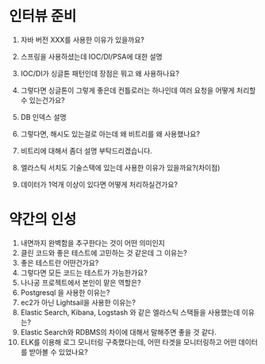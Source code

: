 # 인터뷰 준비 

1. 자바 버전 XXX를 사용한 이유가 있을까요?   

2. 스프링을 사용하셨는데 IOC/DI/PSA에 대한 설명 

3. IOC/DI가 싱글톤 패턴인데 장점은 뭐고 왜 사용하나요?  

4. 그렇다면 싱글톤이 그렇게 좋은데 컨틀로러는 하나인데 여러 요청을 어떻게 처리할 수 있는건가요?  
 
5. DB 인덱스 설명   

6. 그렇다면, 해시도 있는걸로 아는데 왜 비트리를 왜 사용했나요?      

7. 비트리에 대해서 좀더 설명 부탁드리겠습니다.   

8. 엘라스틱 서치도 기술스택에 있는데 사용한 이유가 있을까요?(차이점)  

9. 데이터가 1억개 이상이 있다면 어떻게 처리하실건가요?  

# 약간의 인성 
1. 내면까지 완벽함을 추구한다는 것이 어떤 의미인지    
2. 클린 코드와 좋은 테스트에 고민하는 것 같은데 그 이유는?    
3. 좋은 테스트란 어떤건가요?     
4. 그렇다면 모든 코드는 테스트가 가능한가요?    
5. 나나공 프로젝트에서 본인이 맡은 역할은?   
6. Postgresql 을 사용한 이유는?  
7. ec2가 아닌 Lightsail을 사용한 이유는?  
8. Elastic Search, Kibana, Logstash 와 같은 엘라스틱 스택들을 사용했는데 이유는?  
9. Elastic Search와 RDBMS의 차이에 대해서 말해주면 좋을 것 같다.  
10. ELK를 이용해 로그 모니터링 구축했다는데, 어떤 타겟을 모니터링하고 어떤 데이터를 받아볼 수 있었나요?     


